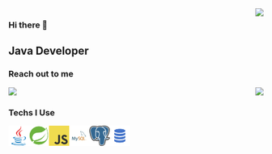 <img align="right" src="https://github-readme-stats.vercel.app/api?username=Baris0&theme=radical&show_icons=true">

### Hi there 👋

## Java Developer

### Reach out to me

[<img width="28" src="https://unpkg.com/simple-icons@v6/icons/linkedin.svg" align="left" />][linkedin]
<img align="right" src="https://github-readme-stats.vercel.app/api/top-langs/?username=Baris0&theme=dark">
<br />

### Techs I Use

<img align="left" src="https://raw.githubusercontent.com/devicons/devicon/master/icons/java/java-original.svg" widht="40" height="40">
<img align="left" src="https://raw.githubusercontent.com/github/explore/80688e429a7d4ef2fca1e82350fe8e3517d3494d/topics/spring-boot/spring-boot.png" widht="40" height="40">
<img align="left" src="https://raw.githubusercontent.com/github/explore/80688e429a7d4ef2fca1e82350fe8e3517d3494d/topics/javascript/javascript.png" widht="40" height="40">
<img align="left" src="https://raw.githubusercontent.com/github/explore/80688e429a7d4ef2fca1e82350fe8e3517d3494d/topics/mysql/mysql.png" widht="40" height="40">
<img align="left" src="https://raw.githubusercontent.com/github/explore/80688e429a7d4ef2fca1e82350fe8e3517d3494d/topics/postgresql/postgresql.png" widht="40" height="40">
<img align="left" src="https://raw.githubusercontent.com/github/explore/80688e429a7d4ef2fca1e82350fe8e3517d3494d/topics/sql/sql.png" widht="40" height="40">
<br />
<br />




[linkedin]: https://www.linkedin.com/in/barisseckin/


